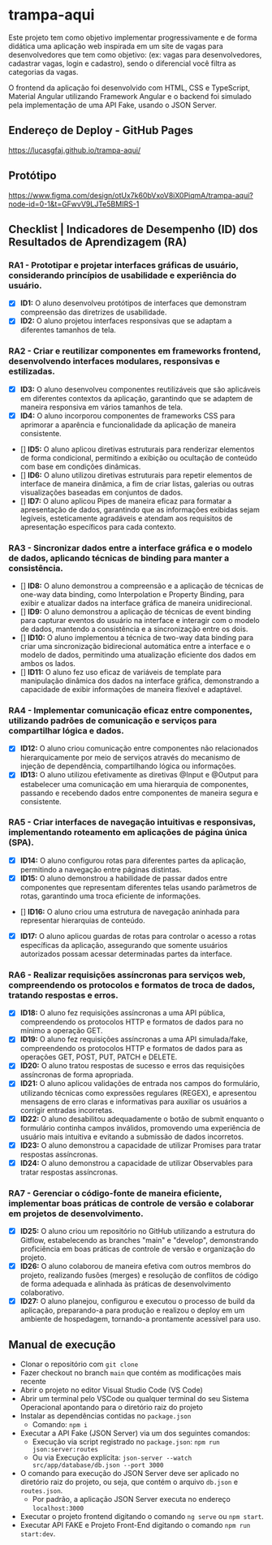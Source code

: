 # trampa-aqui

Este projeto tem como objetivo implementar progressivamente e de forma didática uma aplicação web inspirada em um site de vagas para desenvolvedores que tem como objetivo: (ex: vagas para desenvolvedores, cadastrar vagas, login e cadastro), sendo o diferencial você filtra as categorias da vagas.

O frontend da aplicação foi desenvolvido com HTML, CSS e TypeScript, Material Angular utilizando Framework Angular e o backend foi simulado pela implementação de uma API Fake, usando o JSON Server.

## Endereço de Deploy - GitHub Pages

https://lucasgfaj.github.io/trampa-aqui/

## Protótipo

https://www.figma.com/design/otUx7k60bVxoV8iX0PiqmA/trampa-aqui?node-id=0-1&t=GFwvV9LJTe5BMIRS-1

## Checklist | Indicadores de Desempenho (ID) dos Resultados de Aprendizagem (RA)

### RA1 - Prototipar e projetar interfaces gráficas de usuário, considerando princípios de usabilidade e experiência do usuário.
- [X] **ID1:** O aluno desenvolveu protótipos de interfaces que demonstram compreensão das diretrizes de usabilidade.
- [X] **ID2:** O aluno projetou interfaces responsivas que se adaptam a diferentes tamanhos de tela.

### RA2 - Criar e reutilizar componentes em frameworks frontend, desenvolvendo interfaces modulares, responsivas e estilizadas.
- [X] **ID3:** O aluno desenvolveu componentes reutilizáveis que são aplicáveis em diferentes contextos da aplicação, garantindo que se adaptem de maneira responsiva em vários tamanhos de tela.
- [X] **ID4:** O aluno incorporou componentes de frameworks CSS para aprimorar a aparência e funcionalidade da aplicação de maneira consistente.
- [] **ID5:** O aluno aplicou diretivas estruturais para renderizar elementos de forma condicional, permitindo a exibição ou ocultação de conteúdo com base em condições dinâmicas.
- [] **ID6:** O aluno utilizou diretivas estruturais para repetir elementos de interface de maneira dinâmica, a fim de criar listas, galerias ou outras visualizações baseadas em conjuntos de dados.
- [] **ID7:** O aluno aplicou Pipes de maneira eficaz para formatar a apresentação de dados, garantindo que as informações exibidas sejam legíveis, esteticamente agradáveis e atendam aos requisitos de apresentação específicos para cada contexto.

### RA3 - Sincronizar dados entre a interface gráfica e o modelo de dados, aplicando técnicas de binding para manter a consistência.
- [] **ID8:** O aluno demonstrou a compreensão e a aplicação de técnicas de one-way data binding, como Interpolation e Property Binding, para exibir e atualizar dados na interface gráfica de maneira unidirecional.
- [] **ID9:** O aluno demonstrou a aplicação de técnicas de event binding para capturar eventos do usuário na interface e interagir com o modelo de dados, mantendo a consistência e a sincronização entre os dois.
- [] **ID10:** O aluno implementou a técnica de two-way data binding para criar uma sincronização bidirecional automática entre a interface e o modelo de dados, permitindo uma atualização eficiente dos dados em ambos os lados.
- [] **ID11:** O aluno fez uso eficaz de variáveis de template para manipulação dinâmica dos dados na interface gráfica, demonstrando a capacidade de exibir informações de maneira flexível e adaptável.

### RA4 - Implementar comunicação eficaz entre componentes, utilizando padrões de comunicação e serviços para compartilhar lógica e dados.
- [X] **ID12:** O aluno criou comunicação entre componentes não relacionados hierarquicamente por meio de serviços através do mecanismo de injeção de dependência, compartilhando lógica ou informações.
- [X] **ID13:** O aluno utilizou efetivamente as diretivas @Input e @Output para estabelecer uma comunicação em uma hierarquia de componentes, passando e recebendo dados entre componentes de maneira segura e consistente.

### RA5 - Criar interfaces de navegação intuitivas e responsivas, implementando roteamento em aplicações de página única (SPA).
- [X] **ID14:** O aluno configurou rotas para diferentes partes da aplicação, permitindo a navegação entre páginas distintas.
- [X] **ID15:** O aluno demonstrou a habilidade de passar dados entre componentes que representam diferentes telas usando parâmetros de rotas, garantindo uma troca eficiente de informações.
- [] **ID16:** O aluno criou uma estrutura de navegação aninhada para representar hierarquias de conteúdo.
- [X] **ID17:** O aluno aplicou guardas de rotas para controlar o acesso a rotas específicas da aplicação, assegurando que somente usuários autorizados possam acessar determinadas partes da interface.

### RA6 - Realizar requisições assíncronas para serviços web, compreendendo os protocolos e formatos de troca de dados, tratando respostas e erros.
- [X] **ID18:** O aluno fez requisições assíncronas a uma API pública, compreendendo os protocolos HTTP e formatos de dados para no mínimo a operação GET.
- [X] **ID19:** O aluno fez requisições assíncronas a uma API simulada/fake, compreendendo os protocolos HTTP e formatos de dados para as operações GET, POST, PUT, PATCH e DELETE.
- [X] **ID20:** O aluno tratou respostas de sucesso e erros das requisições assíncronas de forma apropriada.
- [X] **ID21:** O aluno aplicou validações de entrada nos campos do formulário, utilizando técnicas como expressões regulares (REGEX), e apresentou mensagens de erro claras e informativas para auxiliar os usuários a corrigir entradas incorretas.
- [X] **ID22:** O aluno desabilitou adequadamente o botão de submit enquanto o formulário continha campos inválidos, promovendo uma experiência de usuário mais intuitiva e evitando a submissão de dados incorretos.
- [X] **ID23:** O aluno demonstrou a capacidade de utilizar Promises para tratar respostas assíncronas.
- [X] **ID24:** O aluno demonstrou a capacidade de utilizar Observables para tratar respostas assíncronas.

### RA7 - Gerenciar o código-fonte de maneira eficiente, implementar boas práticas de controle de versão e colaborar em projetos de desenvolvimento.
- [X] **ID25:** O aluno criou um repositório no GitHub utilizando a estrutura do Gitflow, estabelecendo as branches "main" e "develop", demonstrando proficiência em boas práticas de controle de versão e organização do projeto.
- [X] **ID26:** O aluno colaborou de maneira efetiva com outros membros do projeto, realizando fusões (merges) e resolução de conflitos de código de forma adequada e alinhada às práticas de desenvolvimento colaborativo.
- [X] **ID27:** O aluno planejou, configurou e executou o processo de build da aplicação, preparando-a para produção e realizou o deploy em um ambiente de hospedagem, tornando-a prontamente acessível para uso.

## Manual de execução
- Clonar o repositório com `git clone`
- Fazer checkout no branch `main` que contém as modificações mais recente
- Abrir o projeto no editor Visual Studio Code (VS Code)
- Abrir um terminal pelo VSCode ou qualquer terminal do seu Sistema Operacional apontando para o diretório raiz do projeto 
- Instalar as dependências contidas no `package.json`
  - Comando: `npm i`
- Executar a API Fake (JSON Server) via um dos seguintes comandos: 
  - Execução via script registrado no `package.json`: `npm run json:server:routes` 
  - Ou via Execução explícita: `json-server --watch src/app/database/db.json --port 3000`
- O comando para execução do JSON Server deve ser aplicado no diretório raiz do projeto, ou seja, que contém o arquivo `db.json` e `routes.json`.
  - Por padrão, a aplicação JSON Server executa no endereço `localhost:3000`    
- Executar o projeto frontend digitando o comando `ng serve` ou `npm start`.
- Executar API FAKE e Projeto Front-End digitando o comando `npm run start:dev`.
